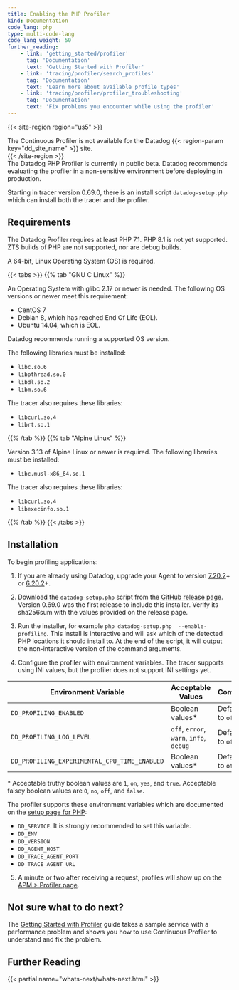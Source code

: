 ```yaml
---
title: Enabling the PHP Profiler
kind: Documentation
code_lang: php
type: multi-code-lang
code_lang_weight: 50
further_reading:
    - link: 'getting_started/profiler'
      tag: 'Documentation'
      text: 'Getting Started with Profiler'
    - link: 'tracing/profiler/search_profiles'
      tag: 'Documentation'
      text: 'Learn more about available profile types'
    - link: 'tracing/profiler/profiler_troubleshooting'
      tag: 'Documentation'
      text: 'Fix problems you encounter while using the profiler'
---
```


{{< site-region region="us5" >}}
<div class="alert alert-warning">
  The Continuous Profiler is not available for the Datadog {{< region-param key="dd_site_name" >}} site.
</div>
{{< /site-region >}}

<div class="alert alert-warning">
The Datadog PHP Profiler is currently in public beta. Datadog recommends evaluating the profiler in a non-sensitive environment before deploying in production.
</div>

Starting in tracer version 0.69.0, there is an install script `datadog-setup.php` which can install both the tracer and the profiler.

## Requirements

The Datadog Profiler requires at least PHP 7.1. PHP 8.1 is not yet supported. ZTS builds of PHP are not supported, nor are debug builds.

A 64-bit, Linux Operating System (OS) is required.

{{< tabs >}}
{{% tab "GNU C Linux" %}}

An Operating System with glibc 2.17 or newer is needed. The following OS versions or newer meet this requirement:
  - CentOS 7
  - Debian 8, which has reached End Of Life (EOL).
  - Ubuntu 14.04, which is EOL.

Datadog recommends running a supported OS version.

The following libraries must be installed:
  - `libc.so.6`
  - `libpthread.so.0`
  - `libdl.so.2`
  - `libm.so.6`

The tracer also requires these libraries:
  - `libcurl.so.4`
  - `librt.so.1`

{{% /tab %}}
{{% tab "Alpine Linux" %}}

Version 3.13 of Alpine Linux or newer is required. The following libraries must be installed:
  - `libc.musl-x86_64.so.1`

The tracer also requires these libraries:
  - `libcurl.so.4`
  - `libexecinfo.so.1`

{{% /tab %}}
{{< /tabs >}}

## Installation

To begin profiling applications:

 1. If you are already using Datadog, upgrade your Agent to version [7.20.2][2]+ or [6.20.2][3]+.

 2. Download the `datadog-setup.php` script from the [GitHub release page](https://github.com/DataDog/dd-trace-php/releases). Version 0.69.0 was the first release to include this installer. Verify its sha256sum with the values provided on the release page.

 3. Run the installer, for example `php datadog-setup.php  --enable-profiling`. This install is interactive and will ask which of the detected PHP locations it should install to. At the end of the script, it will output the non-interactive version of the command arguments.

 4. Configure the profiler with environment variables. The tracer supports using INI values, but the profiler does not support INI settings yet.

| Environment Variable | Acceptable Values       | Comment |
|----------------------|-------------------------|---------|
| `DD_PROFILING_ENABLED` | Boolean values\*          | Defaults to `off` |
| `DD_PROFILING_LOG_LEVEL` | `off`, `error`, `warn`, `info`, `debug` | Defaults to `off` |
| `DD_PROFILING_EXPERIMENTAL_CPU_TIME_ENABLED` | Boolean values\* | Defaults to `off` |

\* Acceptable truthy boolean values are `1`, `on`, `yes`, and `true`. Acceptable falsey boolean values are `0`, `no`, `off`, and `false`.

The profiler supports these environment variables which are documented on the [setup page for PHP][4]:
  - `DD_SERVICE`. It is strongly recommended to set this variable.
  - `DD_ENV`
  - `DD_VERSION`
  - `DD_AGENT_HOST`
  - `DD_TRACE_AGENT_PORT`
  - `DD_TRACE_AGENT_URL`

 5. A minute or two after receiving a request, profiles will show up on the [APM > Profiler page][5].

## Not sure what to do next?

The [Getting Started with Profiler][6] guide takes a sample service with a performance problem and shows you how to use Continuous Profiler to understand and fix the problem.

## Further Reading

{{< partial name="whats-next/whats-next.html" >}}

[1]: /tracing/setup_overview/
[2]: https://app.datadoghq.com/account/settings#agent/overview
[3]: https://app.datadoghq.com/account/settings?agent_version=6#agent
[4]: /tracing/setup_overview/setup/php/#environment-variable-configuration
[5]: https://app.datadoghq.com/profiling
[6]: /getting_started/profiler/

